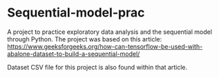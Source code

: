 # Sequential-model-prac

A project to practice exploratory data analysis and the sequential model through Python.  The project was based on this article: https://www.geeksforgeeks.org/how-can-tensorflow-be-used-with-abalone-dataset-to-build-a-sequential-model/

Dataset CSV file for this project is also found within that article.
